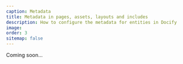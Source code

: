 ```yaml
---
caption: Metadata
title: Metadata in pages, assets, layouts and includes
description: How to configure the metadata for entities in Docify
image: 
order: 3
sitemap: false
---
```

Coming soon...